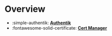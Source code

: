 # Overview

<div class="grid cards" markdown>

- :simple-authentik: **[Authentik][authentik]**
- :fontawesome-solid-certificate: **[Cert Manager][cert-manager]**

</div>

[authentik]: applications/authentik.md
[cert-manager]: applications/cert-manager.md
